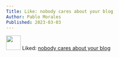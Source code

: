```yaml
---
Title: Like: nobody cares about your blog
Author: Pablo Morales
Published: 2023-03-03
---
```

<div class="u-author h-card">
<img src="https://static.lifeofpablo.com/pabs-cropped.jpg" class="u-photo" width="40">
Liked: <a class="u-like-of" href="https://alexsirac.com/nobody-cares-about-your-blog/"> nobody cares about your blog </a> </p>
</div>
